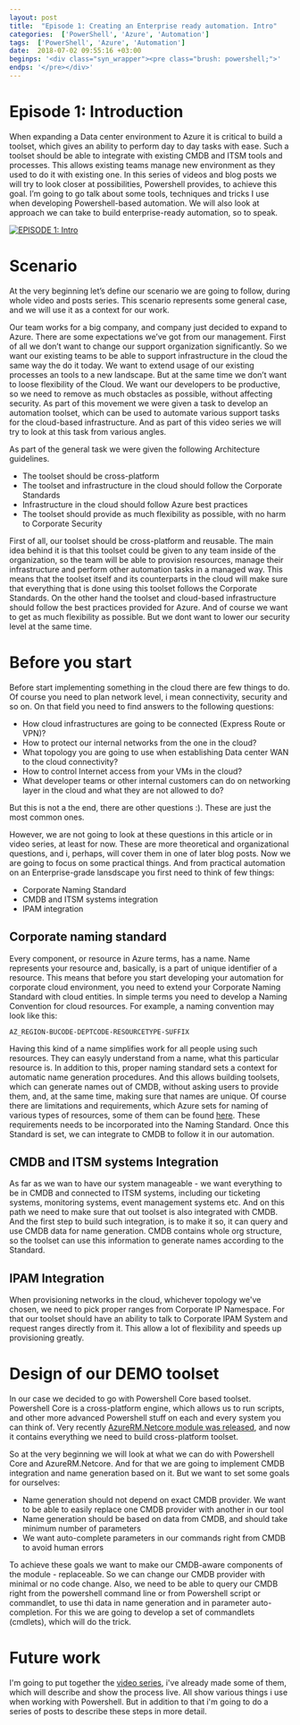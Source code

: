 ```yaml
---
layout: post
title:  "Episode 1: Creating an Enterprise ready automation. Intro"
categories:  ['PowerShell', 'Azure', 'Automation']
tags:  ['PowerShell', 'Azure', 'Automation']
date:  2018-07-02 09:55:16 +03:00
beginps: '<div class="syn_wrapper"><pre class="brush: powershell;">'
endps: '</pre></div>'
---
```


# Episode 1: Introduction

When expanding  a Data center environment to Azure it is critical to build a toolset, which gives an ability to  perform day to day tasks with ease. Such a toolset should be able to integrate with existing CMDB and ITSM tools and processes. This allows existing teams manage new environment as they used to do it with existing one. In this series of videos and blog posts we will try to look closer at possibilities, Powershell provides, to achieve this goal.
I’m going to go talk about some tools, techniques and tricks I use when developing Powershell-based automation. We will also look at approach we can take to build enterprise-ready automation, so to speak.​

[![EPISODE 1: Intro](http://img.youtube.com/vi/7G8e27SMSZw/0.jpg)](http://www.youtube.com/watch?v=7G8e27SMSZw)

# Scenario

At the very beginning let’s define our scenario we are going to follow, during whole video and posts series. This scenario represents some general case, and we will use it as a context for our work.​

Our team works for a big company, and company just decided to expand to Azure. There are some expectations we’ve got from our management. First of all we don’t want to change our support organization significantly. So we want our existing teams to be able to support infrastructure in the cloud the same way the do it today.  We want to extend usage of our existing processes an tools to a new landscape. But at the same time we don’t want to loose flexibility of the Cloud. We want our developers to be productive, so we need to remove as much obstacles as possible, without affecting security.​
As part of this movement we were given a task to develop an automation toolset, which can be used to automate various support tasks for the cloud-based infrastructure. And as part of this video series we will try to look at this task from various angles.​

As part of the general task we were given the following Architecture guidelines. 

- The toolset should be cross-platform
- The toolset and infrastructure in the cloud should follow the Corporate Standards
- Infrastructure in the cloud should follow Azure best practices
- The toolset should provide as much flexibility as possible, with no harm to Corporate Security

First of all, our toolset should be cross-platform and reusable. The main idea behind it is that this toolset could be given to any team inside of the organization, so the team will be able to provision resources, manage their infrastructure and perform other automation tasks in a managed way. This means that the toolset itself and its counterparts in the cloud will make sure that everything that is done using this toolset follows the Corporate Standards. On the other hand the toolset and cloud-based infrastructure should follow the best practices provided for Azure. And of course we want to get as much flexibility as possible.​ But we dont want to lower our security level at the same time.

# Before you start

Before start implementing something in the cloud there are few things to do. Of course you need to plan network level, i mean connectivity, security and so on. On that field you need to find answers to the following questions:

- How cloud infrastructures are going to be connected (Express Route or VPN)?
- How to protect our internal networks from the one in the cloud?
- What topology you are going to use when establishing Data center WAN to the cloud connectivity?​
- How to control Internet access from your VMs in the cloud?
- What developer teams or other internal customers can do on networking layer in the cloud and what they are not allowed to do?

But this is not a the end, there are other questions :). These are just the most common ones.

However, we are not going to look at these questions in this article or in video series, at least for now. These are more theoretical and organizational questions, and i, perhaps, will cover them in one of later blog posts. Now we are going to focus on some practical things. And from practical automation on an Enterprise-grade lansdscape you first need to think of few things:

- Corporate Naming Standard
- CMDB and ITSM systems integration
- IPAM integration

## Corporate naming standard

Every component, or resource in Azure terms, has a name. Name represents your resource and, basically, is a part of unique identifier of a resource. This means that before you start developing your automation for corporate cloud environment, you need to extend your Corporate Naming Standard with cloud entities. In simple terms you need to develop a Naming Convention for cloud resources. For example, a naming convention may look like this:

```
AZ_REGION-BUCODE-DEPTCODE-RESOURCETYPE-SUFFIX
```

Having this kind of a name simplifies work for all people using such resources. They can easyly understand from a name, what this particular resource is. In addition to this, proper naming standard sets a context for automatic name generation procedures. And this allows building toolsets, which can generate names out of CMDB, without asking users to provide them, and, at the same time, making sure that names are unique. Of course there are limitations and requirements, which Azure sets for naming of various types of resources, some of them can be found [here](https://docs.microsoft.com/en-us/azure/architecture/best-practices/naming-conventions#naming-rules-and-restrictions). These requirements needs to be incorporated into the Naming Standard.
Once this Standard is set, we can integrate to CMDB to follow it in our automation.

## CMDB and ITSM systems Integration

As far as we wan to have our system manageable - we want everything to be in CMDB and connected to ITSM systems, including our ticketing systems, monitoring systems, event management systems etc. And on this path we need to make sure that out toolset is also integrated with CMDB. And the first step to build such integration, is to make it so, it can query and use CMDB data for name generation. CMDB contains whole org structure, so the toolset can use this information to generate names according to the Standard.

## IPAM Integration

When provisioning networks in the cloud, whichever topology we've chosen, we need to pick proper ranges from Corporate IP Namespace. For that our toolset should have an ability to talk to Corporate IPAM System and request ranges directly from it. This allow a lot of flexibility and speeds up provisioning greatly.

# Design of our DEMO toolset

In our case we decided to go with Powershell Core based toolset. Powershell Core is a cross-platform engine, which allows us to run scripts, and other more advanced Powershell stuff on each and every system you can think of. Very recently [AzureRM.Netcore module was released](https://channel9.msdn.com/Shows/Azure-Friday/Cross-Platform-for-Azure-PowerShell), and now it contains everything we need to build cross-platform toolset.

So at the very beginning we will look at what we can do with Powershell Core and AzureRM.Netcore. And for that we are going to implement CMDB integration and name generation based on it. But we want to set some goals for ourselves:

- Name generation should not depend on exact CMDB provider. We want to be able to easily replace one CMDB provider with another in our tool
- Name generation should be based on data from CMDB, and should take minimum number of parameters
- We want auto-complete parameters in our commands right from CMDB to avoid human errors

To achieve these goals we want to make our CMDB-aware components of the module - replaceable. So we can change our CMDB provider with minimal or no code change. Also, we need to be able to query our CMDB right from the powershell command line or from Powershell script or commandlet, to use thi data in name generation and in parameter auto-completion. For this we are going to develop a set of commandlets (cmdlets), which will do the trick.

# Future work
I'm going to put together the [video series](https://youtu.be/7G8e27SMSZw), i've already made some of them, which will describe and show the process live. All show various things i use when working with Powershell. But in addition to that i'm going to do a series of posts to describe these steps in more detail.